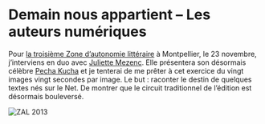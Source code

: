 # Demain nous appartient &#8211; Les auteurs numériques

Pour [la troisième Zone d’autonomie littéraire](http://revuesqueeze.com/actualites/zone-dautonomie-litteraire-2013/) à Montpellier, le 23 novembre, j’interviens en duo avec [Juliette Mezenc](http://motmaquis.net/). Elle présentera son désormais célèbre [Pecha Kucha](http://fr.wikipedia.org/wiki/Pecha_Kucha) et je tenterai de me prêter à cet exercice du vingt images vingt secondes par image. Le but : raconter le destin de quelques textes nés sur le Net. De montrer que le circuit traditionnel de l’édition est désormais bouleversé.<span id="more-33534"></span>

<div class="iframe" id="iframe1"></div>

![ZAL 2013](https://tcrouzet.com/images_tc/2013/10/zal.jpg)